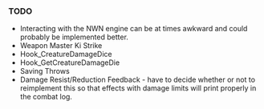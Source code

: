### TODO
* Interacting with the NWN engine can be at times awkward and 
  could probably be implemented better.
* Weapon Master Ki Strike
* Hook_CreatureDamageDice
* Hook_GetCreatureDamageDie
* Saving Throws
* Damage Resist/Reduction Feedback - have to decide whether
  or not to reimplement this so that effects with damage limits
  will print properly in the combat log.

